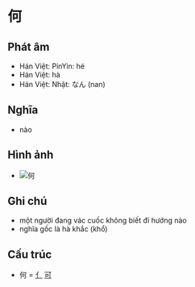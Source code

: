 # 何

## Phát âm
* Hán Việt: PinYin: hé
* Hán Việt: hà
* Hán Việt: Nhật: なん (nan)

## Nghĩa
* nào

## Hình ảnh
* ![何](../img/何.png)

## Ghi chú
* một người đang vác cuốc không biết đi hướng nào
* nghĩa gốc là hà khắc (khổ)

## Cấu trúc
* 何 = [亻](亻.md) [可](可.md)

<script>window.HANZI_FIELD='何';</script>